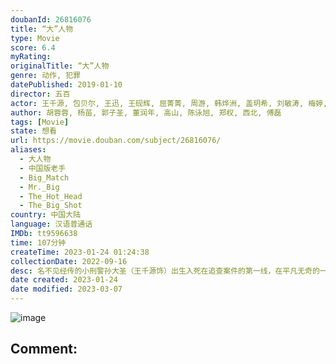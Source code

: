 ```yaml
---
doubanId: 26816076
title: “大”人物
type: Movie
score: 6.4
myRating: 
originalTitle: “大”人物
genre: 动作, 犯罪
datePublished: 2019-01-10
director: 五百
actor: 王千源, 包贝尔, 王迅, 王砚辉, 屈菁菁, 周游, 韩烨洲, 盖玥希, 刘敏涛, 梅婷, 潘粤明, 乔振宇, 景岗山, 杜源, 高捷, 寇占文, 刘天佐, 马浴柯, 霍青, 邢瀚卿, 李蓓蕾, 万沛鑫, 张皓然, 谢孟伟, 姜寒, 肖涵, 吕晓霖, 马京京, 黎宇航, 成方旭, 王子清, 王昱涵, 王昱淇, 郭紫铭, 要武, 滕根, 张奥, 张静雅, 张百乔, 李雄
author: 胡蓉蓉, 杨苗, 郭子圣, 董润年, 高山, 陈泳旭, 郑权, 西北, 傅磊
tags: [Movie]
state: 想看
url: https://movie.douban.com/subject/26816076/
aliases:
  - 大人物
  - 中国版老手
  - Big_Match
  - Mr._Big
  - The_Hot_Head
  - The_Big_Shot
country: 中国大陆
language: 汉语普通话
IMDb: tt9596638
time: 107分钟
createTime: 2023-01-24 01:24:38
collectionDate: 2022-09-16
desc: 名不见经传的小刑警孙大圣（王千源饰）出生入死在追查案件的第一线，在平凡无奇的一天，他突然听说与之有交情的汽车修理工赵勇强跳楼自杀了。赵勇强此前租住一处拆迁房，但拆迁房一夜被人强拆，他和儿子不仅被赶了...
date created: 2023-01-24
date modified: 2023-03-07
---
```


![image](p2544988187.jpg)

Comment:
---
